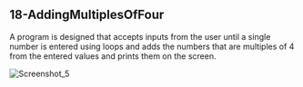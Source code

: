 ## 18-AddingMultiplesOfFour
A program is designed that accepts inputs from the user until a single number is entered using loops and adds the numbers that are multiples of 4 from the entered values and prints them on the screen.

![Screenshot_5](https://user-images.githubusercontent.com/57245919/130030212-41a59a51-9936-4b07-b8a8-fb9e077467de.png)
